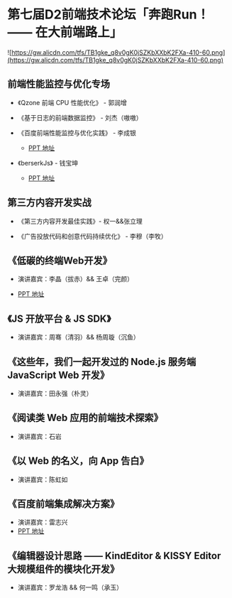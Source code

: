 # 第七届D2前端技术论坛「奔跑Run！—— 在大前端路上」

![https://gw.alicdn.com/tfs/TB1gke_q8v0gK0jSZKbXXbK2FXa-410-60.png](https://gw.alicdn.com/tfs/TB1gke_q8v0gK0jSZKbXXbK2FXa-410-60.png)

## 前端性能监控与优化专场
- 《Qzone 前端 CPU 性能优化》 - 郭润增

- 《基于日志的前端数据监控》 - 刘杰（嗷嗷）

- 《百度前端性能监控与优化实践》 - 李成银

  - [PPT 地址](https://github.com/d2forum/7th/blob/master/PPT/%E7%99%BE%E5%BA%A6%E5%89%8D%E7%AB%AF%E6%80%A7%E8%83%BD%E7%9B%91%E6%8E%A7%E4%B8%8E%E4%BC%98%E5%8C%96%E5%AE%9E%E8%B7%B5--%E6%9D%8E%E6%88%90%E9%93%B6.pdf)

- 《berserkJs》 - 钱宝坤

  - [PPT 地址](https://github.com/d2forum/7th/blob/master/PPT/berserkJS--%E9%92%B1%E5%AE%9D%E5%9D%A4.pdf)

## 第三方内容开发实战
- 《第三方内容开发最佳实践》- 权一&&张立理

-  《广告投放代码和创意代码持续优化》 - 李穆（李牧）

## 《低碳的终端Web开发》

- 演讲嘉宾：李晶（拔赤）&& 王卓（完颜）

- [PPT 地址](https://github.com/d2forum/7th/blob/master/PPT/%E7%A7%BB%E5%8A%A8Web%E5%BC%80%E5%8F%91%E6%9C%80%E4%BD%B3%E5%AE%9E%E8%B7%B5--%E6%8B%94%E8%B5%A4%26%E5%AE%8C%E9%A2%9C.pdf)

## 《JS 开放平台 & JS SDK》 

- 演讲嘉宾：周骞（清羽）&& 杨周璇（沉鱼）

## 《这些年，我们一起开发过的 Node.js 服务端 JavaScript Web 开发》

- 演讲嘉宾：田永强（朴灵）

## 《阅读类 Web 应用的前端技术探索》

- 演讲嘉宾：石岩

## 《以 Web 的名义，向 App 告白》

- 演讲嘉宾：陈虹如

## 《百度前端集成解决方案》

- 演讲嘉宾：雷志兴
- [PPT 地址](https://github.com/d2forum/7th/blob/master/PPT/%E7%99%BE%E5%BA%A6%E5%89%8D%E7%AB%AF%E9%9B%86%E6%88%90%E8%A7%A3%E5%86%B3%E6%96%B9%E6%A1%88-%E9%9B%B7%E5%BF%97%E5%85%B4.pdf)

## 《编辑器设计思路 —— KindEditor & KISSY Editor 大规模组件的模块化开发》

- 演讲嘉宾：罗龙浩 && 何一鸣（承玉）


